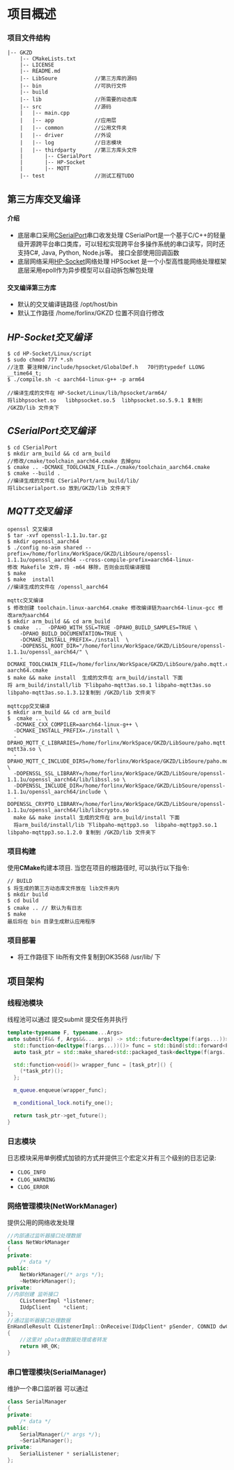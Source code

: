 # 项目概述

### 项目文件结构
``` DIR
|-- GKZD
    |-- CMakeLists.txt
    |-- LICENSE
    |-- README.md
    |-- LibSoure            //第三方库的源码
    |-- bin                 //可执行文件
    |-- build     
    |-- lib                 //所需要的动态库
    |-- src                 //源码
    |   |-- main.cpp  
    |   |-- app             //应用层
    |   |-- common          //公用文件夹
    |   |-- driver          //外设
    |   |-- log             //日志模块
    |   |-- thirdparty      //第三方库头文件
    |       |-- CSerialPort
    |       |-- HP-Socket
    |       |-- MQTT
    |-- test                //测试工程TUDO
```
## 第三方库交叉编译
#### 介绍
+ 底层串口采用[CSerialPort](https://github.com/itas109/CSerialPort)串口收发处理 
CSerialPort是一个基于C/C++的轻量级开源跨平台串口类库，可以轻松实现跨平台多操作系统的串口读写，同时还支持C#, Java, Python, Node.js等。
接口全部使用回调函数
+ 底层网络采用[HP-Socket](https://github.com/ldcsaa/HP-Socket)网络处理
HPSocket 是一个小型高性能网络处理框架底层采用epoll作为异步模型可以自动拆包解包处理
#### 交叉编译第三方库
+ 默认的交叉编译链路径 /opt/host/bin
+ 默认工作路径 /home/forlinx/GKZD 位置不同自行修改
## ***HP-Socket交叉编译***
```console
$ cd HP-Socket/Linux/script
$ sudo chmod 777 *.sh
//注意 要注释掉/include/hpsocket/GlobalDef.h   70行的typedef LLONG  __time64_t;
$ ./compile.sh -c aarch64-linux-g++ -p arm64

//编译生成的文件在 HP-Socket/Linux/lib/hpsocket/arm64/ 
将libhpsocket.so   libhpsocket.so.5  libhpsocket.so.5.9.1 复制到
/GKZD/lib 文件夹下
```
## ***CSerialPort交叉编译***
```console
$ cd CSerialPort
$ mkdir arm_build && cd arm_build
//修改/cmake/toolchain_aarch64.cmake 去掉gnu
$ cmake .. -DCMAKE_TOOLCHAIN_FILE=./cmake/toolchain_aarch64.cmake
$ cmake --build .
//编译生成的文件在 CSerialPort/arm_build/lib/
将libcserialport.so 放到/GKZD/lib 文件夹下
```

## ***MQTT交叉编译***
```console
openssl 交叉编译
$ tar -xvf openssl-1.1.1u.tar.gz
$ mkdir openssl_aarch64
$ ./config no-asm shared --prefix=/home/forlinx/WorkSpace/GKZD/LibSoure/openssl-1.1.1u/openssl_aarch64 --cross-compile-prefix=aarch64-linux-
修改 Makefile 文件，将 -m64 移除，否则会出现编译报错
$ make
$ make  install
//编译生成的文件在 /openssl_aarch64
```

```console
mqttc交叉编译
$ 修改创建 toolchain.linux-aarch64.cmake 修改编译链为aarch64-linux-gcc 修改arm为aarch64
$ mkdir arm_build && cd arm_build
$ cmake  ..  -DPAHO_WITH_SSL=TRUE -DPAHO_BUILD_SAMPLES=TRUE \
    -DPAHO_BUILD_DOCUMENTATION=TRUE \
    -DCMAKE_INSTALL_PREFIX=./install  \
    -DOPENSSL_ROOT_DIR="/home/forlinx/WorkSpace/GKZD/LibSoure/openssl-1.1.1u/openssl_aarch64/" \
    -DCMAKE_TOOLCHAIN_FILE=/home/forlinx/WorkSpace/GKZD/LibSoure/paho.mqtt.c/cmake/toolchain.linux-aarch64.cmake
$ make && make install  生成的文件在 arm_build/install 下面
将 arm_build/install/lib 下libpaho-mqtt3as.so.1 libpaho-mqtt3as.so libpaho-mqtt3as.so.1.3.12复制到 /GKZD/lib 文件夹下
```

```console
mqttcpp交叉编译
$ mkdir arm_build && cd arm_build
$  cmake .. \
  -DCMAKE_CXX_COMPILER=aarch64-linux-g++ \
  -DCMAKE_INSTALL_PREFIX=./install \
  -DPAHO_MQTT_C_LIBRARIES=/home/forlinx/WorkSpace/GKZD/LibSoure/paho.mqtt.c/arm_build/install/lib/libpaho-mqtt3a.so \
  -DPAHO_MQTT_C_INCLUDE_DIRS=/home/forlinx/WorkSpace/GKZD/LibSoure/paho.mqtt.c/arm_build/install/include/ \
  -DOPENSSL_SSL_LIBRARY=/home/forlinx/WorkSpace/GKZD/LibSoure/openssl-1.1.1u/openssl_aarch64/lib/libssl.so \
  -DOPENSSL_INCLUDE_DIR=/home/forlinx/WorkSpace/GKZD/LibSoure/openssl-1.1.1u/openssl_aarch64/include \
  -DOPENSSL_CRYPTO_LIBRARY=/home/forlinx/WorkSpace/GKZD/LibSoure/openssl-1.1.1u/openssl_aarch64/lib/libcrypto.so
  make && make install 生成的文件在 arm_build/install 下面
  将arm_build/install/lib 下libpaho-mqttpp3.so  libpaho-mqttpp3.so.1  libpaho-mqttpp3.so.1.2.0 复制到 /GKZD/lib 文件夹下
```
### 项目构建

使用**CMake**构建本项目.
当您在项目的根路径时, 可以执行以下指令:

```console
// BUILD
$ 将生成的第三方动态库文件放在 lib文件夹内
$ mkdir build
$ cd build
$ cmake .. // 默认为有日志
$ make
最后将在 bin 目录生成默认应用程序
```
### 项目部署
+ 将工作路径下 lib所有文件复制到OK3568 /usr/lib/ 下

## 项目架构
### 线程池模块 
线程池可以通过 提交submit 提交任务并执行
``` cpp
template<typename F, typename...Args>
auto submit(F&& f, Args&&... args) -> std::future<decltype(f(args...))> {
  std::function<decltype(f(args...))()> func = std::bind(std::forward<F>(f), std::forward<Args>(args)...);
  auto task_ptr = std::make_shared<std::packaged_task<decltype(f(args...))()>>(func);

  std::function<void()> wrapper_func = [task_ptr]() {
    (*task_ptr)(); 
  };

  m_queue.enqueue(wrapper_func);

  m_conditional_lock.notify_one();

  return task_ptr->get_future();
}
```
### 日志模块 
日志模块采用单例模式加锁的方式并提供三个宏定义并有三个级别的日志记录:
+ `CLOG_INFO`
+ `CLOG_WARNING`
+ `CLOG_ERROR`
### 网络管理模块(NetWorkManager)
提供公用的网络收发处理
```CPP
//内部通过监听器接口处理数据
class NetWorkManager
{
private:
	/* data */
public:
	NetWorkManager(/* args */);
	~NetWorkManager();
private:
//内部创建 监听接口
	CListenerImpl *listener;
    IUdpClient    *client;
};
//通过监听器接口处理数据
EnHandleResult CListenerImpl::OnReceive(IUdpClient* pSender, CONNID dwConnID, const BYTE* pData, int iLength)
{  
    //这里对 pData做数据处理或者转发
    return HR_OK;
}
```
### 串口管理模块(SerialManager)
维护一个串口监听器 可以通过
```CPP
class SerialManager
{
private:
    /* data */
public:
    SerialManager(/* args */);
    ~SerialManager();
private:
    SerialListener * serialListener;
};

```










